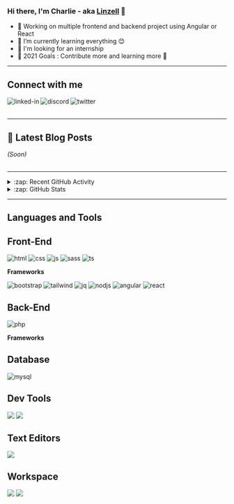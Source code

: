 ### Hi there, I'm Charlie - aka [Linzell][linkedin] 👋

- 🔭 Working on multiple frontend and backend project using Angular or React
- 🌱 I’m currently learning everything 😊
- 👯 I'm looking for an internship
- 🥅 2021 Goals : Contribute more and learning more 🤣
<!--
- 🤔 I’m looking for help with ...
- 💬 Ask me about ...
- 📫 How to reach me: ...
- 😄 Pronouns: ...
- ⚡ Fun fact: ...
-->

---

<h2>Connect with me</h2>

[<img align="left" alt="linked-in" src="https://img.shields.io/badge/LinkedIn-0077B5?style=for-the-badge&logo=linkedin&logoColor=white" />](https://www.linkedin.com/in/charlie-cohen-47b241a2/)

[<img align="left" alt="discord" src="https://img.shields.io/badge/Discord-7289DA?style=for-the-badge&logo=discord&logoColor=white" />](https://discord.com/users/%E2%98%86%EF%BE%9F.*%EF%BD%A5%EF%BD%A1%EF%BE%9FLinzell%20%E2%98%86%EF%BE%9F.*%EF%BD%A5%EF%BD%A1%EF%BE%9F#4575/)

[<img align="left" alt="twitter" src="https://img.shields.io/badge/Twitter-1DA1F2?style=for-the-badge&logo=twitter&logoColor=white" />](https://twitter.com/Linzellart)
<br />
<br />

---

<h2>📕 Latest Blog Posts</h2>
<!-- BLOG-POST-LIST:START -->

<!-- BLOG-POST-LIST:END -->
*(Soon)*
<br />
<br />

---

<details>
  <summary>:zap: Recent GitHub Activity</summary>
<!--RECENT_ACTIVITY:last_update-->
Last Updated: Sunday 2021/07/18, 9:14:40 PM GMT+0200
<!--RECENT_ACTIVITY:last_update_end-->
<!--RECENT_ACTIVITY:start-->

<!--RECENT_ACTIVITY:end-->
  
</details>

<details>
  <summary>:zap: GitHub Stats</summary>
<br />
<img alt="mysql" src="https://github-readme-stats.vercel.app/api?username=Linzell&show_icons=true&hide_border=true" />
<img alt="mysql" src="https://github-readme-stats.vercel.app/api/top-langs/?username=Linzell&show_icons=true&hide_border=true" />

</details>

---

<h2>Languages and Tools</h2>

<h2><b>Front-End</b></h2>

<img alt="html" src="https://img.shields.io/badge/HTML5-E34F26?style=for-the-badge&logo=html5&logoColor=white"> <img alt="css" src="https://img.shields.io/badge/CSS3-1572B6?style=for-the-badge&logo=css3&logoColor=white"> <img alt="js" src="https://img.shields.io/badge/JavaScript-F7DF1E?style=for-the-badge&logo=javascript&logoColor=black"> <img alt="sass" src="https://img.shields.io/badge/Sass-CC6699?style=for-the-badge&logo=sass&logoColor=white" /> <img alt="ts" src="https://img.shields.io/badge/TypeScript-007ACC?style=for-the-badge&logo=typescript&logoColor=white" />

<p><b>Frameworks</b></p>

<img alt="bootstrap" src="https://img.shields.io/badge/Bootstrap-563D7C?style=for-the-badge&logo=bootstrap&logoColor=white" /> <img alt="tailwind" src="https://img.shields.io/badge/Tailwind_CSS-38B2AC?style=for-the-badge&logo=tailwind-css&logoColor=white" /> <img alt="jq" src="https://img.shields.io/badge/jQuery-0769AD?style=for-the-badge&logo=jquery&logoColor=white" /> <img alt="nodjs" src="https://img.shields.io/badge/Node.js-43853D?style=for-the-badge&logo=node.js&logoColor=white" /> <img alt="angular" src="https://img.shields.io/badge/Angular-DD0031?style=for-the-badge&logo=angular&logoColor=white" /> <img alt="react" src="https://img.shields.io/badge/ReactJS-20232A?style=for-the-badge&logo=react&logoColor=61DAFB" /> <!--<img alt="vue.js" src="https://img.shields.io/badge/Vue.js-35495E?style=for-the-badge&logo=vue.js&logoColor=4FC08D" />-->

<h2><b>Back-End</b></h2>

<img alt="php" src="https://img.shields.io/badge/PHP-777BB4?style=for-the-badge&logo=php&logoColor=white" /> 

<p><b>Frameworks</b></p>

<h2><b>Database</b></h2>

<img alt="mysql" src="https://img.shields.io/badge/MySQL-00000F?style=for-the-badge&logo=mysql&logoColor=white" />

<h2><b>Dev Tools</b></h2>

<img  src="https://img.shields.io/badge/FireFox-FF7139?style=for-the-badge&logo=firefox-browser&logoColor=white"> <img  src="https://img.shields.io/badge/Google Chrome-4285F4?style=for-the-badge&logo=google-chrome&logoColor=white">

<h2><b>Text Editors</b></h2>

<img  src="https://img.shields.io/badge/Visual Studio Code-007ACC?style=for-the-badge&logo=visual-studio-code&logoColor=white">

<h2><b>Workspace</b></h2>

<img  src="https://img.shields.io/badge/Windows-Windows 11(Insider)-0078D6?style=for-the-badge&logo=windows&logoColor=white"> <img  src="https://img.shields.io/badge/Fedora-34 Workstation-0078D6?style=for-the-badge&logo=fedora&logoColor=white">



[linkedin]: https://www.linkedin.com/in/charlie-cohen-47b241a2/ "LinkedIn"
